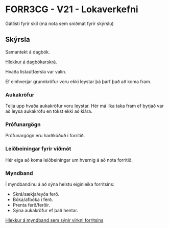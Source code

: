 # FORR3CG - V21 - Lokaverkefni

Gátlisti fyrir skil (má nota sem sniðmát fyrir skýrslu)

## Skýrsla

Samantekt á dagbók.

[Hlekkur á dagbókarskrá.]()

Hvaða listaútfærsla var valin.  

Ef einhverjar grunnkröfur voru ekki leystar þá þarf það að koma fram.

### Aukakröfur

Telja upp hvaða aukakröfur voru leystar. Hér má líka taka fram ef byrjað var að leysa aukakröfu en tókst ekki að klára.

### Prófunargögn

Prófunargögn eru harðkóðuð í forritið.

### Leiðbeiningar fyrir viðmót

Hér eiga að koma leiðbeiningar um hvernig á að nota forritið.

### Myndband

Í myndbandinu á að sýna helstu eiginleika forritsins: 

- Skrá/sækja/eyða ferð.
- Bóka/afbóka í ferð.
- Prenta ferð/ferðir.
- Sýna aukakröfur ef það hentar.

[Hlekkur á myndband sem sýnir virkni forritsins]()
